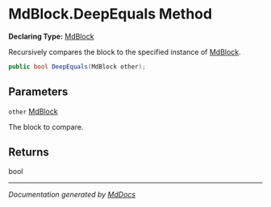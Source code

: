 # MdBlock.DeepEquals Method

**Declaring Type:** [MdBlock](../index.md)

Recursively compares the block to the specified instance of [MdBlock](../index.md).

```csharp
public bool DeepEquals(MdBlock other);
```

## Parameters

`other`  [MdBlock](../index.md)

The block to compare.

## Returns

bool

___

*Documentation generated by [MdDocs](https://github.com/ap0llo/mddocs)*
